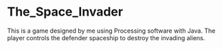 # The_Space_Invader
This is a game designed by me using Processing software with Java. The player controls the defender spaceship to destroy the invading aliens.
